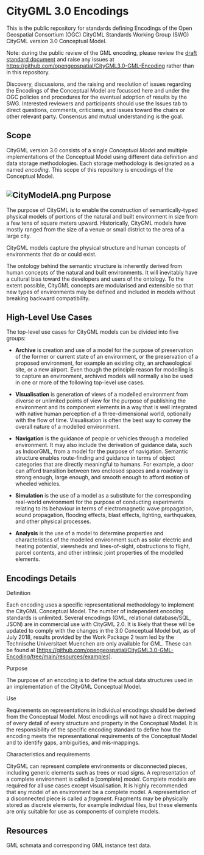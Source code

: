 CityGML 3.0 Encodings
===========

This is the public repository for standards defining Encodings of the Open Geospatial Consortium (OGC) CityGML Standards Working Group (SWG) CityGML version 3.0 Conceptual Model. 

Note: during the public review of the GML encoding, please review the [draft standard document](https://portal.ogc.org/files/?artifact_id=101408&version=1) and raise any issues at https://github.com/opengeospatial/CityGML3.0-GML-Encoding rather than in this repository.
 
Discovery, discussions, and the raising and resolution of issues regarding the Encodings of the Conceptual Model are focussed here and under the OGC policies and procedures for the eventual adoption of results by the SWG.
Interested reviewers and participants should use the Issues tab to direct questions, comments, criticisms, and issues toward the chairs or other relevant party. Consensus and mutual understanding is the goal. 

Scope
--

CityGML version 3.0 consists of a single *Conceptual Model* and multiple implementations of the Conceptual Model using different data definition and data storage methodologies. Each storage methodology is designated as a named *encoding*. This scope of this repository is encodings of the Conceptual Model. 

![CityModelA.png](CityModelA.png)
Purpose
--

The purpose of CityGML is to enable the construction of semantically-typed physical models of portions of the natural and built environment in size from a few tens of square meters upward. Historically, CityGML models have mostly ranged from the size of a venue or small district to the area of a large city. 

CityGML models capture the physical structure and human concepts of environments that do or could exist.

The ontology behind the semantic structure is inherently derived from human concepts of the natural and built environments. It will inevitably have a cultural bias toward the developers and users of the ontology. To the extent possible, CityGML concepts are modularised and extensible so that new types of environments may be defined and included in models without breaking backward compatibility.


High-Level Use Cases
--

The top-level use cases for CityGML models can be divided into five groups:

- **Archive** is creation and use of a model for the purpose of preservation of the former or current state of an environment, or the preservation of a proposed environment, for example an existing city, an archaeological site, or a new airport. Even though the principle reason for modelling is to capture an environment, archived models will normally also be used in one or more of the following top-level use cases.
- **Visualisation** is generation of views of a modelled environment from diverse or unlimited points of view for the purpose of publishing the environment and its component elements in a way that is well integrated with native human perception of a three-dimensional world, optionally with the flow of time. Visualisation is often the best way to convey the overall nature of a modelled environment.

- **Navigation** is the guidance of people or vehicles through a modelled environment. It may also include the derivation of guidance data, such as IndoorGML, from a model for the purpose of navigation. Semantic structure enables route-finding and guidance in terms of object categories that are directly meaningful to humans. For example, a door can afford transition between two enclosed spaces and a roadway is strong enough, large enough, and smooth enough to afford motion of wheeled vehicles.

- **Simulation** is the use of a model as a substitute for the corresponding real-world environment for the purpose of conducting experiments relating to its behaviour in terms of electromagnetic wave propagation, sound propagation, flooding effects, blast effects, lighting, earthquakes, and other physical processes.

- **Analysis** is the use of a model to determine properties and characteristics of the modelled environment such as solar electric and heating potential, viewsheds and lines-of-sight, obstructions to flight, parcel contents, and other intrinsic joint properties of the modelled elements.

Encodings Details
---

Definition

Each encoding uses a specific representational methodology to implement the CityGML Conceptual Model. The number of independent encoding standards is unlimited.
Several encodings (GML, relational database/SQL, JSON) are in commercial use with CityGML 2.0. It is likely that these will be updated to comply with the changes in the 3.0 Conceptual Model but, as of July 2018, results provided by the Work Package 2 team led by the Technische Universitaet Muenchen are only available for GML. These can be found at [https://github.com/opengeospatial/CityGML3.0-GML-Encoding/tree/main/resources/examples].

Purpose

The purpose of an encoding is to define the actual data structures used in an implementation of the CityGML Conceptual Model.

Use

Requirements on representations in individual encodings should be derived from the Conceptual Model. Most encodings will not have a direct mapping of every detail of every structure and property in the Conceptual Model. It is the responsibility of the specific encoding standard to define how the encoding meets the representational requirements of the Conceptual Model and to identify gaps, ambiguities, and mis-mappings.

Characteristics and requirements

CityGML can represent complete environments or disconnected pieces, including generic elements such as trees or road signs. A representation of a complete environment is called a [complete] *model*. Complete models are required for all use cases except visualisation. It is highly recommended that any model of an environment be a complete model.
A representation of a disconnected piece is called a *fragment*.  Fragments may be physically stored as discrete elements, for example individual files, but these elements are only suitable for use as components of complete models. 

Resources
--

GML schmata and corresponding GML instance test data.


